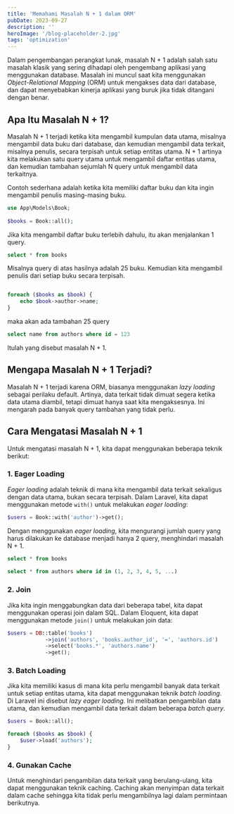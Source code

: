 ```yaml
---
title: 'Memahami Masalah N + 1 dalam ORM'
pubDate: 2023-09-27
description: ''
heroImage: '/blog-placeholder-2.jpg'
tags: 'optimization'
---
```


Dalam pengembangan perangkat lunak, masalah N + 1 adalah salah satu masalah klasik yang sering dihadapi oleh pengembang aplikasi yang menggunakan database. Masalah ini muncul saat kita menggunakan _Object-Relational Mapping_ (ORM) untuk mengakses data dari database, dan dapat menyebabkan kinerja aplikasi yang buruk jika tidak ditangani dengan benar. 

## Apa Itu Masalah N + 1?

Masalah N + 1 terjadi ketika kita mengambil kumpulan data utama, misalnya mengambil data buku dari database, dan kemudian mengambil data terkait, misalnya penulis, secara terpisah untuk setiap entitas utama. N + 1 artinya kita melakukan satu query utama untuk mengambil daftar entitas utama, dan kemudian tambahan sejumlah N query untuk mengambil data terkaitnya.

Contoh sederhana adalah ketika kita memiliki daftar buku dan kita ingin mengambil penulis masing-masing buku. 

```php
use App\Models\Book;
 
$books = Book::all();
```

Jika kita mengambil daftar buku terlebih dahulu, itu akan menjalankan 1 query. 

```sql
select * from books
```

Misalnya query di atas hasilnya adalah 25 buku. Kemudian kita mengambil penulis dari setiap buku secara terpisah.

```php

foreach ($books as $book) {
    echo $book->author->name;
}
```
maka akan ada tambahan 25 query

```sql
select name from authors where id = 123

```
Itulah yang disebut masalah N + 1. 

## Mengapa Masalah N + 1 Terjadi?

Masalah N + 1 terjadi karena ORM, biasanya menggunakan _lazy loading_ sebagai perilaku default. Artinya, data terkait tidak dimuat segera ketika data utama diambil, tetapi dimuat hanya saat kita mengaksesnya. Ini mengarah pada banyak query tambahan yang tidak perlu.

## Cara Mengatasi Masalah N + 1

Untuk mengatasi masalah N + 1, kita dapat menggunakan beberapa teknik berikut:

### 1. Eager Loading

_Eager loading_ adalah teknik di mana kita mengambil data terkait sekaligus dengan data utama, bukan secara terpisah. Dalam Laravel, kita dapat menggunakan metode `with()` untuk melakukan _eager loading_:

```php
$users = Book::with('author')->get();
```

Dengan menggunakan _eager loading_, kita mengurangi jumlah query yang harus dilakukan ke database menjadi hanya 2 query, menghindari masalah N + 1.

```sql
select * from books
 
select * from authors where id in (1, 2, 3, 4, 5, ...)
```

### 2. Join

Jika kita ingin menggabungkan data dari beberapa tabel, kita dapat menggunakan operasi join dalam SQL. Dalam Eloquent, kita dapat menggunakan metode `join()` untuk melakukan join data:

```php
$users = DB::table('books')
            ->join('authors', 'books.author_id', '=', 'authors.id')
            ->select('books.*', 'authors.name')
            ->get();
```

### 3. Batch Loading

Jika kita memiliki kasus di mana kita perlu mengambil banyak data terkait untuk setiap entitas utama, kita dapat menggunakan teknik _batch loading_. Di Laravel ini disebut _lazy eager loading_. Ini melibatkan pengambilan data utama, dan kemudian mengambil data terkait dalam beberapa _batch query_.

```php
$users = Book::all();

foreach ($books as $book) {
    $user->load('authors');
}
```

### 4. Gunakan Cache

Untuk menghindari pengambilan data terkait yang berulang-ulang, kita dapat menggunakan teknik caching. Caching akan menyimpan data terkait dalam cache sehingga kita tidak perlu mengambilnya lagi dalam permintaan berikutnya.